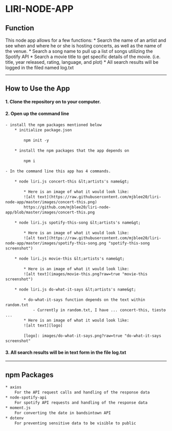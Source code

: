 # LIRI-NODE-APP

## Function

This node app allows for a few functions: 
    * Search the name of an artist and see when and where he or she is hosting concerts, as well as the name of the venue.
    * Search a song name to pull up a list of songs utilizing the Spotify API
    * Search a movie title to get specific details of the movie. (i.e. title, year released, rating, language, and plot)
    * All search results will be logged in the filed named log.txt

---

## How to Use the App

#### 1. Clone the repository on to your computer. 

#### 2. Open up the command line

    - install the npm packages mentioned below
        * initialize package.json
        
            npm init -y

        * install the npm packages that the app depends on

            npm i

    - In the command line this app has 4 commands.

        * node liri.js concert-this &lt;artists's name&gt;

            * Here is an image of what it would look like:
            ![alt text](https://raw.githubusercontent.com/mjblee20/liri-node-app/master/images/concert-this.png)
            https://github.com/mjblee20/liri-node-app/blob/master/images/concert-this.png

        * node liri.js spotify-this-song &lt;artists's name&gt;

            * Here is an image of what it would look like:
            ![alt text](https://raw.githubusercontent.com/mjblee20/liri-node-app/master/images/spotify-this-song.png "spotify-this-song screenshot")

        * node liri.js movie-this &lt;artists's name&gt;

            * Here is an image of what it would look like:
            ![alt text](images/movie-this.png?raw=true "movie-this screenshot")

        * node liri.js do-what-it-says &lt;artists's name&gt;
        
            * do-what-it-says function depends on the text within random.txt
                - Currently in random.txt, I have ... concert-this, tiesto ...
            * Here is an image of what it would look like:
            ![alt text][logo]
            
            [logo]: images/do-what-it-says.png?raw=true "do-what-it-says screenshot"

#### 3. All search results will be in text form in the file log.txt

---

## npm Packages

    * axios
        For the API request calls and handling of the response data
    * node-spotify-api
        For spotify API requests and handling of the response data
    * moment.js
        For converting the date in bandsintown API
    * dotenv
        For preventing sensitive data to be visible to public

